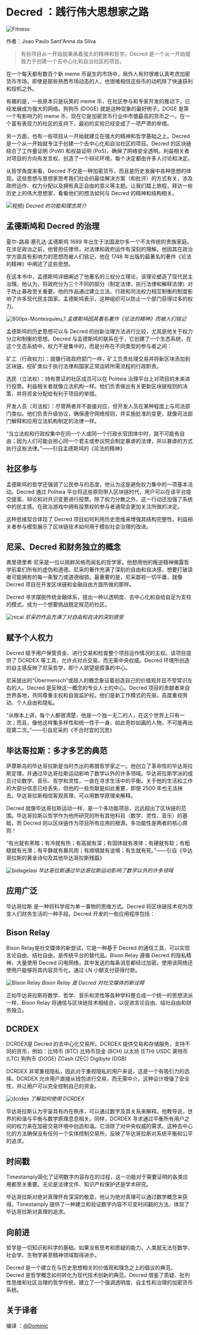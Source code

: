 # Decred ：践行伟大思想家之路

![Fitness](img/Fitness--3-.png)

作者：Joao Paulo Sant'Anna da Silva

> 有些项目从一开始就秉承着强大的精神和哲学。Decred 是一个从一开始就致力于创建一个去中心化和自治社区的项目。

在一个每天都有数百个新 meme 币诞生的市场中，局外人有时很难认真考虑加密货币市场。即使是那些熟悉市场动态的人，也很难相信这些币的动机除了快速获利和投机之外。

有趣的是，一些原本只是玩笑的 meme 币，在社区参与和专家开发的推动下，已经发展成为强大的网络。狗狗币 (DOGE) 就是这种现象的最好例子。DOGE 是第一个有影响力的 meme 币，现在它是加密货币行业中市值最高的货币之一。在一个富有表现力的社区的支持下，最初的实验已经变成了一项严肃的举措。

另一方面，也有一些项目从一开始就建立在强大的精神和哲学基础之上。Decred 是一个从一开始就专注于创建一个去中心化和自治社区的项目。Decred 的区块链结合了工作量证明 (PoW) 和权益证明 (PoS)，确保了网络安全透明。利益相关者对项目的方向有发言权，创造了一个辩论环境，每个决定都由许多人讨论和决定。

从哲学角度来看，Decred 不仅是一种加密货币，而且是历史发展中各种思想的体现。这些思想与思想家思考我们社会的最佳解决方案（和批评）的方式有关，涉及政府运作、权力分配以及拥有真正自由的意义等主题。让我们踏上旅程，拜访一些历史上的伟大思想家，看看他们的想法如何与 Decred 的精神和结构相关。

![视频](https://youtu.be/GAMp5V_gG1E))
*Decred 的功能和理念简介*


## 孟德斯鸠和 Decred 的治理

夏尔-路易·塞孔达·孟德斯鸠 1689 年出生于法国波尔多一个不太传统的贵族家庭。在涉足政治之前，他曾担任律师，对法律和政府运作有深刻的理解。他因其在政治学方面具有影响力的思想而被人们铭记，他在 1748 年出版的最著名的著作《论法的精神》中阐述了这些思想。

在这本书中，孟德斯鸠详细阐述了他著名的三权分立理论，该理论塑造了现代民主治理。他认为，将政府分为三个不同的部分（制定法律、执行法律和解释法律）对于防止暴政至关重要。他的作品通过建立立法、行政和司法权力相互制衡的制度影响了许多现代民主国家。孟德斯鸠表示，这种组织可以防止一个部门获得过多的权力。

![800px-Montesquieu_1](img/800px-Montesquieu_1.png)
*孟德斯鸠因其著名著作《论法的精神》而被人们铭记*

孟德斯鸠的历史思想可以与 Decred 的创新治理方法进行比较，尤其是他关于权力分立和制衡的思想。Decred 与孟德斯鸠的联系在于，它创建了一个生态系统，在这个生态系统中，权力不是集中的，而是分布在不同类型的参与者之间：

矿工（行政权力）：就像行政政府部门一样，矿工负责处理交易并将新区块添加到区块链。挖矿类似于执行法律和国家正常运转所需流程的行政职责。

选民（立法权）：持有票证的社区成员可以在 Politeia 治理平台上对项目的未来进行投票。利益相关者就像立法机构一样。他们负责做出有关更新区块链规则的决策，并将资金分配给有利于项目的举措。

开发人员（司法权）：尽管两者并不直接对应，但开发人员在某种程度上与司法部门类似。他们负责升级协议，确保遵守网络规则，并实施批准的变更，就像司法部门解释和应用立法机构制定的法律一样。

“当立法权和行政权集中在同一个人或同一个行政长官团体中时，就不可能有自由；因为人们可能会担心同一个君主或参议院会制定暴虐的法律，并以暴虐的方式执行这些法律。”——引自孟德斯鸠的《论法的精神》


## 社区参与

孟德斯鸠的哲学还强调了公民参与的态度，他认为这是避免权力集中的一项基本活动。Decred 通过 Politeia 平台将这些原则带入区块链时代，用户可以在该平台提交提案、辩论和对共识变更进行投票。除了权力分散之外，这一行动还加强了系统中的民主感。在政治游戏中拥有投票权的参与者通常会更加关注所做的决定。

这种思维契合体现了 Decred 项目如何利用历史思维来增强其结构完整性。利益相关者参与模型展示了区块链技术如何用于模拟社会治理的改进。


## 尼采、Decred 和财务独立的概念

弗里德里希·尼采是一位以挑衅风格而闻名的哲学家。他想用他的叛逆精神揭露哲学前辈们所有的虚伪和道德。尼采的著作充满了深刻的自由和自决感，想要打破读者可能拥有的每一条智力或道德枷锁。最重要的是，尼采鄙视一切平庸，就像 Decred 项目在开发区块链和金融自由方面所做的那样。

Decred 寻求摆脱传统金融体系，提出一种以透明度、去中心化和自给自足为支柱的模式，成为一个想要挑战既定规范的社区。

![nicai](img/54677145_605.jpg)
*尼采的作品充满了对自由和自决的深刻感受*


## 赋予个人权力

Decred 赋予用户保管资金、进行交易和检查整个项目运作情况的主权。该项目提供了 DCRDEX 等工具，允许点对点交易，而无需中央权威。Decred 环境所创造的自主感反映了尼采哲学，即个人欲望是叙事的中心。

尼采提出的“Übermensch”或超人的概念象征着创造自己的价值观并且不受常识左右的人。Decred 是反映这一概念的专业人士的中心。Decred 项目的贡献者来自世界各地，共同尊重主权和自我监护权。他们是新工作模式的先驱，高度重视劳动、个人自由和隐私。

“从根本上讲，每个人都很清楚，他是一个独一无二的人，在这个世界上只有一次；而且，像他这样集多样性和统一性于一身、如此奇妙如画的人物，不可能再出现第二次。”——引自尼采的《不合时宜的沉思》


## 毕达哥拉斯：多才多艺的典范

萨摩斯岛的毕达哥拉斯是当时杰出的希腊哲学家之一。他创立了革命性的毕达哥拉斯定理，并通过毕达哥拉斯运动影响了数学以外的许多领域。毕达哥拉斯学派的成员讨论数学、音乐、哲学和灵性，一直在寻求生活中的平衡。关于他的生活和工作的大部分信息已经丢失，但他的一些贡献是如此重要，即使 2500 年也无法抹去。毕达哥拉斯相信客观真理，可以用数学原理来解释。

Decred 就像毕达哥拉斯运动一样，是一个多功能项目，远远超出了区块链的范围。毕达哥拉斯以哲学作为他所研究的所有其他科目（数学、灵性、音乐）的基础，而 Decred 则以区块链作为项目所有应用的根源。多功能性是两者的核心原则！

“有光就有黑暗；有冷就有热；有高就有深；有固体就有液体；有硬就有软；有粗糙就有光滑；有平静就有暴风雨；有顺境就有逆境；有生就有死。”——引自《毕达哥拉斯的黄金诗句及其他毕达哥拉斯残篇》

![bidagelasi](img/18-astounding-facts-about-pythagoras-1695807383.jpg)
*毕达哥拉斯通过毕达哥拉斯运动影响了数学以外的许多领域*


## 应用广泛

毕达哥拉斯 是一种将科学视为单一事物的思维方式。Decred 将区块链技术视为改变人们财务生活的一种手段。Decred 开发的一些应用程序包括：


## Bison Relay

Bison Relay是社交媒体的新尝试，它是一种基于 Decred 的通信工具，可以实现言论自由、结社自由，是传统平台的替代品。Bison Relay 遵循 Decred 的隐私精神，大量使用 Decred 闪电网络，其中发送的每条消息都经过加密。使用该网络还使用户能够将其内容货币化，通过 LN 小额支付获得付款。

![Bison Relay](img/2022-12-14-bison-relay.jpg)
*Bison Relay 是 Decred 对社交媒体的新诠释*

正如毕达哥拉斯将数学、哲学、音乐和灵性等各种学科整合成一个统一的思想流派一样，Bison Relay 将通信与区块链技术相结合，以促进言论自由、结社自由和财务独立。


## DCRDEX

DCRDEX是 Decred 的去中心化交易所。DCRDEX 提供交易和存储服务，支持不同的货币，例如：比特币 (BTC) 比特币现金 (BCH) 以太坊 (ETH) USDC 莱特币 (LTC) 狗狗币 (DOGE) ZCash (ZEC) Digibyte (DGB)

DCRDEX 非常重视隐私，因此对于重视隐私的用户来说，这是一个有吸引力的选择。DCRDEX 允许用户直接从钱包进行交易，而无需中介。这种设计增强了安全性，并让用户可以完全控制自己的资金。

![dcrdex](https://youtu.be/XaE_xzGKjeQ)
*了解如何使用 DCRDEX*

毕达哥拉斯认为宇宙具有内在秩序，可以通过数字及其关系来解释。他教导说，世界的和谐与平衡与数学原理息息相关。同样，DCRDEX 寻求通过平衡所有用户之间的权力来在加密交易环境中创造和谐。它消除了对中央权威的需求。这种去中心化的方法确保没有任何一个实体控制交易所，反映了毕达哥拉斯对系统平衡和公平的追求。


## 时间戳

Timestamply简化了证明数字内容存在的过程，这一功能对于需要证明的各类应用都至关重要。无论是法律文件、知识产权保护还是学术研究。

毕达哥拉斯对绝对真理怀有深深的敬意，他认为绝对真理可以通过数学概念来获得。Timestamply 提供了一种建立和验证数字内容不可变时间戳的方法，体现了毕达哥拉斯对真理的追求。


## 向前进

哲学是一切知识和科学的基础。如果没有思考和质疑的能力，人类就无法在数学、社会学、生物学甚至精神领域取得进步。

Decred 是一个建立在与历史思想相关的价值观和理念之上的倡议的典范。Decred 是哲学概念如何转化为现代技术创新的典范。Decred 借鉴了质疑、批判性思维和社区治理的哲学传统，建立了一个强调透明度、自主性和治理的加密货币系统。


## 关于译者

编译 ：[@Dominic](https://twitter.com/wanbihou)






